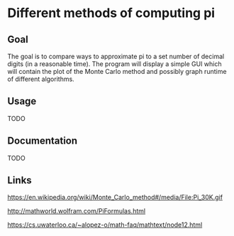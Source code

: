 # Different methods of computing pi
## Goal
The goal is to compare ways to approximate pi to a set number of decimal digits (in a reasonable time).
The program will display a simple GUI which will contain the plot of the Monte Carlo method
and possibly graph runtime of different algorithms.
## Usage 
TODO 
## Documentation 
TODO
## Links
https://en.wikipedia.org/wiki/Monte_Carlo_method#/media/File:Pi_30K.gif

http://mathworld.wolfram.com/PiFormulas.html

https://cs.uwaterloo.ca/~alopez-o/math-faq/mathtext/node12.html

